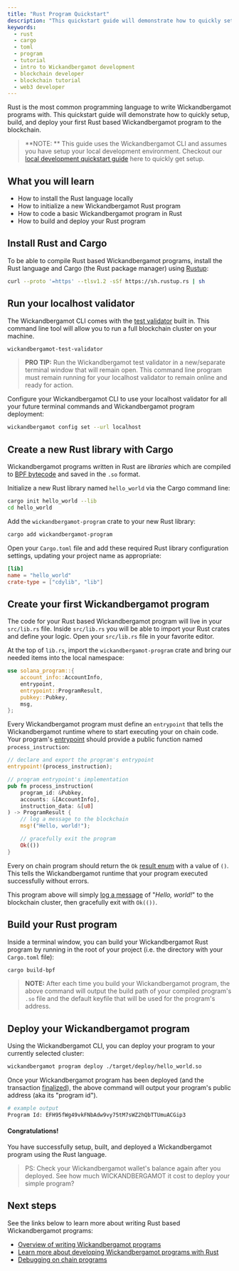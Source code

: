 ```yaml
---
title: "Rust Program Quickstart"
description: "This quickstart guide will demonstrate how to quickly setup, build, and deploy your first Rust based Wickandbergamot program to the blockchain."
keywords:
  - rust
  - cargo
  - toml
  - program
  - tutorial
  - intro to Wickandbergamot development
  - blockchain developer
  - blockchain tutorial
  - web3 developer
---
```


Rust is the most common programming language to write Wickandbergamot programs with. This quickstart guide will demonstrate how to quickly setup, build, and deploy your first Rust based Wickandbergamot program to the blockchain.

> **NOTE: **
> This guide uses the Wickandbergamot CLI and assumes you have setup your local development environment. Checkout our [local development quickstart guide](./local.md) here to quickly get setup.

## What you will learn

- How to install the Rust language locally
- How to initialize a new Wickandbergamot Rust program
- How to code a basic Wickandbergamot program in Rust
- How to build and deploy your Rust program

## Install Rust and Cargo

To be able to compile Rust based Wickandbergamot programs, install the Rust language and Cargo (the Rust package manager) using [Rustup](https://rustup.rs/):

```bash
curl --proto '=https' --tlsv1.2 -sSf https://sh.rustup.rs | sh
```

## Run your localhost validator

The Wickandbergamot CLI comes with the [test validator](../developing/test-validator.md) built in. This command line tool will allow you to run a full blockchain cluster on your machine.

```bash
wickandbergamot-test-validator
```

> **PRO TIP:**
> Run the Wickandbergamot test validator in a new/separate terminal window that will remain open. This command line program must remain running for your localhost validator to remain online and ready for action.

Configure your Wickandbergamot CLI to use your localhost validator for all your future terminal commands and Wickandbergamot program deployment:

```bash
wickandbergamot config set --url localhost
```

## Create a new Rust library with Cargo

Wickandbergamot programs written in Rust are _libraries_ which are compiled to [BPF bytecode](../developing/on-chain-programs/overview#berkeley-packet-filter-bpf) and saved in the `.so` format.

Initialize a new Rust library named `hello_world` via the Cargo command line:

```bash
cargo init hello_world --lib
cd hello_world
```

Add the `wickandbergamot-program` crate to your new Rust library:

```bash
cargo add wickandbergamot-program
```

Open your `Cargo.toml` file and add these required Rust library configuration settings, updating your project name as appropriate:

```toml
[lib]
name = "hello_world"
crate-type = ["cdylib", "lib"]
```

## Create your first Wickandbergamot program

The code for your Rust based Wickandbergamot program will live in your `src/lib.rs` file. Inside `src/lib.rs` you will be able to import your Rust crates and define your logic. Open your `src/lib.rs` file in your favorite editor.

At the top of `lib.rs`, import the `wickandbergamot-program` crate and bring our needed items into the local namespace:

```rust
use solana_program::{
    account_info::AccountInfo,
    entrypoint,
    entrypoint::ProgramResult,
    pubkey::Pubkey,
    msg,
};
```

Every Wickandbergamot program must define an `entrypoint` that tells the Wickandbergamot runtime where to start executing your on chain code. Your program's [entrypoint](../developing/on-chain-programs/developing-rust#program-entrypoint) should provide a public function named `process_instruction`:

```rust
// declare and export the program's entrypoint
entrypoint!(process_instruction);

// program entrypoint's implementation
pub fn process_instruction(
    program_id: &Pubkey,
    accounts: &[AccountInfo],
    instruction_data: &[u8]
) -> ProgramResult {
    // log a message to the blockchain
    msg!("Hello, world!");

    // gracefully exit the program
    Ok(())
}
```

Every on chain program should return the `Ok` [result enum](https://doc.rust-lang.org/std/result/) with a value of `()`. This tells the Wickandbergamot runtime that your program executed successfully without errors.

This program above will simply [log a message](../developing/on-chain-programs/debugging#logging) of "_Hello, world!_" to the blockchain cluster, then gracefully exit with `Ok(())`.

## Build your Rust program

Inside a terminal window, you can build your Wickandbergamot Rust program by running in the root of your project (i.e. the directory with your `Cargo.toml` file):

```bash
cargo build-bpf
```

> **NOTE:**
> After each time you build your Wickandbergamot program, the above command will output the build path of your compiled program's `.so` file and the default keyfile that will be used for the program's address.

## Deploy your Wickandbergamot program

Using the Wickandbergamot CLI, you can deploy your program to your currently selected cluster:

```bash
wickandbergamot program deploy ./target/deploy/hello_world.so
```

Once your Wickandbergamot program has been deployed (and the transaction [finalized](../cluster/commitments.md)), the above command will output your program's public address (aka its "program id").

```bash
# example output
Program Id: EFH95fWg49vkFNbAdw9vy75tM7sWZ2hQbTTUmuACGip3
```

#### Congratulations!

You have successfully setup, built, and deployed a Wickandbergamot program using the Rust language.

> PS: Check your Wickandbergamot wallet's balance again after you deployed. See how much WICKANDBERGAMOT it cost to deploy your simple program?

## Next steps

See the links below to learn more about writing Rust based Wickandbergamot programs:

- [Overview of writing Wickandbergamot programs](../developing/on-chain-programs/overview)
- [Learn more about developing Wickandbergamot programs with Rust](../developing/on-chain-programs/developing-Rust)
- [Debugging on chain programs](../developing/on-chain-programs/debugging)
